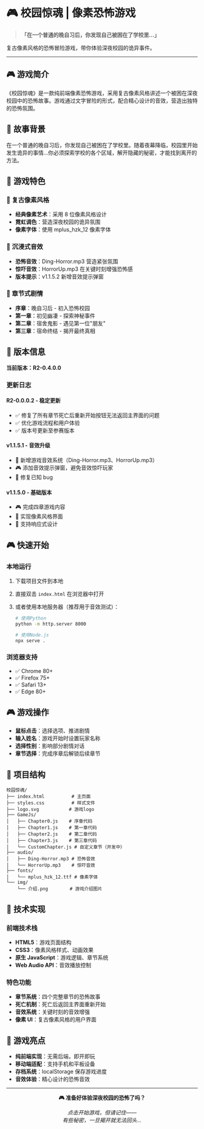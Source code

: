 # 🎮 校园惊魂 | 像素恐怖游戏

> **「在一个普通的晚自习后，你发现自己被困在了学校里...」**

复古像素风格的恐怖冒险游戏，带你体验深夜校园的诡异事件。

---

## 🎮 游戏简介

《校园惊魂》是一款纯前端像素恐怖游戏，采用复古像素风格讲述一个被困在深夜校园中的恐怖故事。游戏通过文字冒险的形式，配合精心设计的音效，营造出独特的恐怖氛围。

## 🌃 故事背景

在一个普通的晚自习后，你发现自己被困在了学校里。随着夜幕降临，校园里开始发生诡异的事情...你必须探索学校的各个区域，解开隐藏的秘密，才能找到离开的方法。

## 🎯 游戏特色

### 🎨 复古像素风格

- **经典像素艺术**：采用 8 位像素风格设计
- **霓虹调色**：营造深夜校园的诡异氛围
- **像素字体**：使用 mplus_hzk_12 像素字体

### 🎵 沉浸式音效

- **恐怖音效**：Ding-Horror.mp3 营造紧张氛围
- **惊吓音效**：HorrorUp.mp3 在关键时刻增强恐怖感
- **版本提示**：v1.1.5.2 新增音效提示弹窗

### 📖 章节式剧情

- **序章**：晚自习后 - 初入恐怖校园
- **第一章**：初见幽凄 - 探索神秘事件
- **第二章**：宿舍鬼影 - 遇见第一位"朋友"
- **第三章**：宿命终结 - 揭开最终真相

## 🚀 版本信息

**当前版本：R2-0.4.0.0**

### 更新日志

#### R2-0.0.0.2 - 稳定更新

- ✅ 修复了所有章节死亡后重新开始按钮无法返回主界面的问题
- ✅ 优化游戏流程和用户体验
- ✅ 版本号更新至参赛版本

#### v1.1.5.1 - 音效升级

- 🎵 新增游戏音效系统（Ding-Horror.mp3、HorrorUp.mp3）
- 🎮 添加音效提示弹窗，避免音效惊吓玩家
- 🔧 修复已知 bug

#### v1.1.5.0 - 基础版本

- 🎮 完成四章游戏内容
- 🎨 实现像素风格界面
- 📱 支持响应式设计

## 🎮 快速开始

### 本地运行

1. 下载项目文件到本地
2. 直接双击 `index.html` 在浏览器中打开
3. 或者使用本地服务器（推荐用于音效测试）：

   ```bash
   # 使用Python
   python -m http.server 8000

   # 使用Node.js
   npx serve .
   ```

### 浏览器支持

- ✅ Chrome 80+
- ✅ Firefox 75+
- ✅ Safari 13+
- ✅ Edge 80+

## 🎮 游戏操作

- **鼠标点击**：选择选项、推进剧情
- **输入姓名**：游戏开始时设置玩家名称
- **选择性别**：影响部分剧情对话
- **章节选择**：完成序章后解锁后续章节

## 📁 项目结构

```
校园惊魂/
├── index.html          # 主页面
├── styles.css          # 样式文件
├── logo.svg           # 游戏logo
├── GameJs/
│   ├── Chapter0.js    # 序章代码
│   ├── Chapter1.js    # 第一章代码
│   ├── Chapter2.js    # 第二章代码
│   ├── Chapter3.js    # 第三章代码
│   └── CustomChapter.js # 自定义章节（开发中）
├── audio/
│   ├── Ding-Horror.mp3 # 恐怖音效
│   └── HorrorUp.mp3    # 惊吓音效
├── fonts/
│   └── mplus_hzk_12.ttf # 像素字体
└── img/
    └── 介绍.png        # 游戏介绍图片
```

## 🎨 技术实现

### 前端技术栈

- **HTML5**：游戏页面结构
- **CSS3**：像素风格样式、动画效果
- **原生 JavaScript**：游戏逻辑、章节系统
- **Web Audio API**：音效播放控制

### 特色功能

- **章节系统**：四个完整章节的恐怖故事
- **死亡机制**：死亡后返回主界面重新开始
- **音效系统**：关键时刻的音效增强
- **像素 UI**：复古像素风格的用户界面

## 🌟 游戏亮点

- **纯前端实现**：无需后端，即开即玩
- **移动端适配**：支持手机和平板设备
- **存档系统**：localStorage 保存游戏进度
- **音效体验**：精心设计的恐怖音效

---

<div align="center">

**🎮 准备好体验深夜校园的恐怖了吗？**

_点击开始游戏，但请记住——_  
_有些秘密，一旦揭开就无法回头..._

</div>
